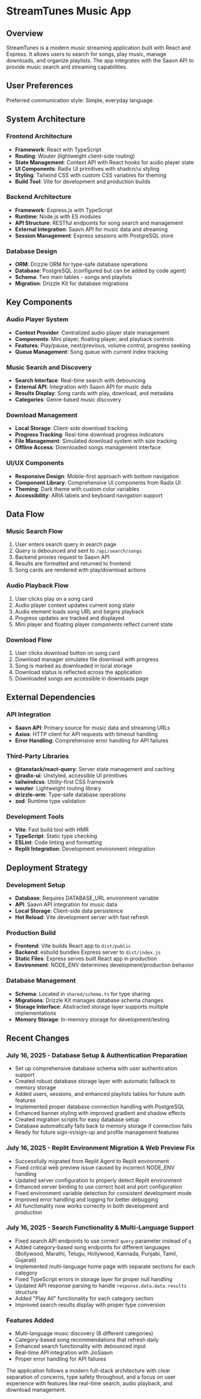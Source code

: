 # StreamTunes Music App

## Overview

StreamTunes is a modern music streaming application built with React and Express. It allows users to search for songs, play music, manage downloads, and organize playlists. The app integrates with the Saavn API to provide music search and streaming capabilities.

## User Preferences

Preferred communication style: Simple, everyday language.

## System Architecture

### Frontend Architecture
- **Framework**: React with TypeScript
- **Routing**: Wouter (lightweight client-side routing)
- **State Management**: Context API with React hooks for audio player state
- **UI Components**: Radix UI primitives with shadcn/ui styling
- **Styling**: Tailwind CSS with custom CSS variables for theming
- **Build Tool**: Vite for development and production builds

### Backend Architecture
- **Framework**: Express.js with TypeScript
- **Runtime**: Node.js with ES modules
- **API Structure**: RESTful endpoints for song search and management
- **External Integration**: Saavn API for music data and streaming
- **Session Management**: Express sessions with PostgreSQL store

### Database Design
- **ORM**: Drizzle ORM for type-safe database operations
- **Database**: PostgreSQL (configured but can be added by code agent)
- **Schema**: Two main tables - songs and playlists
- **Migration**: Drizzle Kit for database migrations

## Key Components

### Audio Player System
- **Context Provider**: Centralized audio player state management
- **Components**: Mini player, floating player, and playback controls
- **Features**: Play/pause, next/previous, volume control, progress seeking
- **Queue Management**: Song queue with current index tracking

### Music Search and Discovery
- **Search Interface**: Real-time search with debouncing
- **External API**: Integration with Saavn API for music data
- **Results Display**: Song cards with play, download, and metadata
- **Categories**: Genre-based music discovery

### Download Management
- **Local Storage**: Client-side download tracking
- **Progress Tracking**: Real-time download progress indicators
- **File Management**: Simulated download system with size tracking
- **Offline Access**: Downloaded songs management interface

### UI/UX Components
- **Responsive Design**: Mobile-first approach with bottom navigation
- **Component Library**: Comprehensive UI components from Radix UI
- **Theming**: Dark theme with custom color variables
- **Accessibility**: ARIA labels and keyboard navigation support

## Data Flow

### Music Search Flow
1. User enters search query in search page
2. Query is debounced and sent to `/api/search/songs`
3. Backend proxies request to Saavn API
4. Results are formatted and returned to frontend
5. Song cards are rendered with play/download actions

### Audio Playback Flow
1. User clicks play on a song card
2. Audio player context updates current song state
3. Audio element loads song URL and begins playback
4. Progress updates are tracked and displayed
5. Mini player and floating player components reflect current state

### Download Flow
1. User clicks download button on song card
2. Download manager simulates file download with progress
3. Song is marked as downloaded in local storage
4. Download status is reflected across the application
5. Downloaded songs are accessible in downloads page

## External Dependencies

### API Integration
- **Saavn API**: Primary source for music data and streaming URLs
- **Axios**: HTTP client for API requests with timeout handling
- **Error Handling**: Comprehensive error handling for API failures

### Third-Party Libraries
- **@tanstack/react-query**: Server state management and caching
- **@radix-ui**: Unstyled, accessible UI primitives
- **tailwindcss**: Utility-first CSS framework
- **wouter**: Lightweight routing library
- **drizzle-orm**: Type-safe database operations
- **zod**: Runtime type validation

### Development Tools
- **Vite**: Fast build tool with HMR
- **TypeScript**: Static type checking
- **ESLint**: Code linting and formatting
- **Replit Integration**: Development environment integration

## Deployment Strategy

### Development Setup
- **Database**: Requires DATABASE_URL environment variable
- **API**: Saavn API integration for music data
- **Local Storage**: Client-side data persistence
- **Hot Reload**: Vite development server with fast refresh

### Production Build
- **Frontend**: Vite builds React app to `dist/public`
- **Backend**: esbuild bundles Express server to `dist/index.js`
- **Static Files**: Express serves built React app in production
- **Environment**: NODE_ENV determines development/production behavior

### Database Management
- **Schema**: Located in `shared/schema.ts` for type sharing
- **Migrations**: Drizzle Kit manages database schema changes
- **Storage Interface**: Abstracted storage layer supports multiple implementations
- **Memory Storage**: In-memory storage for development/testing

## Recent Changes

### July 16, 2025 - Database Setup & Authentication Preparation
- Set up comprehensive database schema with user authentication support
- Created robust database storage layer with automatic fallback to memory storage
- Added users, sessions, and enhanced playlists tables for future auth features
- Implemented proper database connection handling with PostgreSQL
- Enhanced banner styling with improved gradient and shadow effects
- Created migration scripts for easy database setup
- Database automatically falls back to memory storage if connection fails
- Ready for future sign-in/sign-up and profile management features

### July 16, 2025 - Replit Environment Migration & Web Preview Fix
- Successfully migrated from Replit Agent to Replit environment
- Fixed critical web preview issue caused by incorrect NODE_ENV handling
- Updated server configuration to properly detect Replit environment
- Enhanced server binding to use correct host and port configuration
- Fixed environment variable detection for consistent development mode
- Improved error handling and logging for better debugging
- All functionality now works correctly in both development and production

### July 16, 2025 - Search Functionality & Multi-Language Support
- Fixed search API endpoints to use correct `query` parameter instead of `q`
- Added category-based song endpoints for different languages (Bollywood, Marathi, Telugu, Hollywood, Kannada, Punjabi, Tamil, Gujarati)
- Implemented multi-language home page with separate sections for each category
- Fixed TypeScript errors in storage layer for proper null handling
- Updated API response parsing to handle `response.data.data.results` structure
- Added "Play All" functionality for each category section
- Improved search results display with proper type conversion

### Features Added
- Multi-language music discovery (8 different categories)
- Category-based song recommendations that refresh daily
- Enhanced search functionality with debounced input
- Real-time API integration with JioSaavn
- Proper error handling for API failures

The application follows a modern full-stack architecture with clear separation of concerns, type safety throughout, and a focus on user experience with features like real-time search, audio playback, and download management.